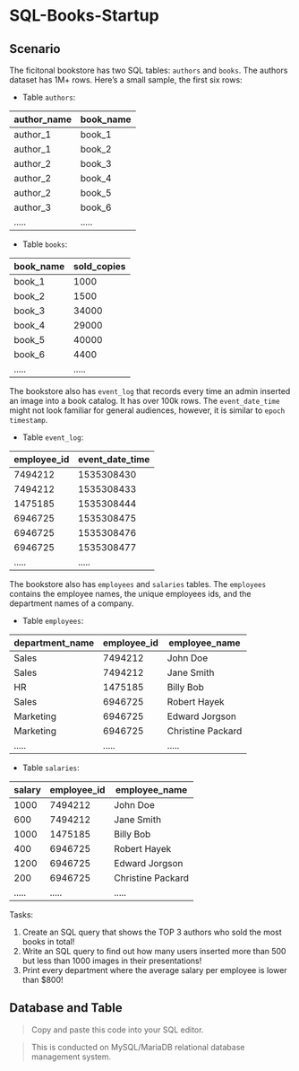 # SQL-Books-Startup

## Scenario 
The ficitonal bookstore has two SQL tables: `authors` and `books`.
The authors dataset has 1M+ rows. Here’s a small sample, the first six rows:

* Table `authors`:
  
| author_name | book_name |
|---|---|
| author_1 | book_1 |
| author_1 | book_2 |
| author_2 | book_3 |
| author_2 | book_4 |
| author_2 | book_5 |
| author_3 | book_6 |
| ..... | .....|

* Table `books`:
  
| book_name | sold_copies |
|---|---|
| book_1 | 1000 |
| book_2 | 1500 |
| book_3 | 34000 |
| book_4 | 29000 |
| book_5 | 40000 |
| book_6 | 4400 |
| ..... | .....|

The bookstore also has `event_log` that records every time an admin inserted an image into a book catalog. It has over 100k rows. The `event_date_time` might not look familiar for general audiences, however, it is similar to `epoch timestamp`. 

* Table `event_log`:
  
| employee_id | event_date_time |
|---|---|
| 7494212 | 1535308430 |
| 7494212 | 1535308433 |
| 1475185 | 1535308444 |
| 6946725 | 1535308475 |
| 6946725 | 1535308476 |
| 6946725 | 1535308477 |
| ..... | .....|

The bookstore also has `employees` and `salaries` tables. The `employees` contains the employee names, the unique employees ids, and the department names of a company.

* Table `employees`:

| department_name | employee_id | employee_name |
|---|---|---|
| Sales | 7494212 | John Doe |
| Sales | 7494212 | Jane Smith |
| HR | 1475185 | Billy Bob |
| Sales | 6946725 | Robert Hayek |
| Marketing | 6946725 | Edward Jorgson |
| Marketing | 6946725 | Christine Packard |
| ..... | .....| ..... |

* Table `salaries`: 

| salary | employee_id | employee_name |
|---|---|---|
| 1000 | 7494212 | John Doe |
| 600 | 7494212 | Jane Smith |
| 1000 | 1475185 | Billy Bob |
| 400 | 6946725 | Robert Hayek |
| 1200 | 6946725 | Edward Jorgson |
| 200 | 6946725 | Christine Packard |
| ..... | .....| ..... |


Tasks: 
1. Create an SQL query that shows the TOP 3 authors who sold the most books in total!
2. Write an SQL query to find out how many users inserted more than 500 but less than 1000 images in their presentations!
3. Print every department where the average salary per employee is lower than $800!

## Database and Table
> Copy and paste this code into your SQL editor.

> This is conducted on MySQL/MariaDB relational database management system. 
